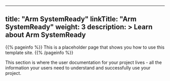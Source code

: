 
---
title: "Arm SystemReady"
linkTitle: "Arm SystemReady"
weight: 3
description: >
    Learn about Arm SystemReady
---

{{% pageinfo %}}
This is a placeholder page that shows you how to use this template site.
{{% /pageinfo %}}


This section is where the user documentation for your project lives - all the information your users need to understand and successfully use your project. 

